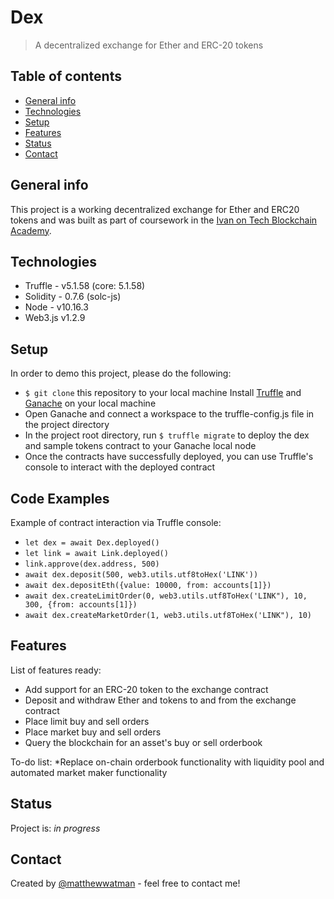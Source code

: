 # Dex
> A decentralized exchange for Ether and ERC-20 tokens

## Table of contents
* [General info](#general-info)
* [Technologies](#technologies)
* [Setup](#setup)
* [Features](#features)
* [Status](#status)
* [Contact](#contact)

## General info
This project is a working decentralized exchange for Ether and ERC20 tokens and was built as part of coursework in the [Ivan on Tech Blockchain Academy](https://academy.ivanontech.com/).

## Technologies
* Truffle - v5.1.58 (core: 5.1.58)
* Solidity - 0.7.6 (solc-js)
* Node - v10.16.3
* Web3.js v1.2.9

## Setup
In order to demo this project, please do the following:
* `$ git clone`  this repository to your local machine 
Install [Truffle](https://www.trufflesuite.com/truffle) and [Ganache](https://www.trufflesuite.com/ganache) on your local machine
* Open Ganache and connect a workspace to the truffle-config.js file in the project directory
* In the project root directory, run `$ truffle migrate` to deploy the dex and sample tokens contract to your Ganache local node
* Once the contracts have successfully deployed, you can use Truffle's console to interact with the deployed contract

## Code Examples
Example of contract interaction via Truffle console:
* `let dex = await Dex.deployed()`
* `let link = await Link.deployed()`
* `link.approve(dex.address, 500)`
* `await dex.deposit(500, web3.utils.utf8toHex('LINK'))`
* `await dex.depositEth({value: 10000, from: accounts[1]})`
* `await dex.createLimitOrder(0, web3.utils.utf8ToHex('LINK"), 10, 300, {from: accounts[1]})`
* `await dex.createMarketOrder(1, web3.utils.utf8ToHex('LINK"), 10)`

## Features
List of features ready:
* Add support for an ERC-20 token to the exchange contract
* Deposit and withdraw Ether and tokens to and from the exchange contract
* Place limit buy and sell orders
* Place market buy and sell orders
* Query the blockchain for an asset's buy or sell orderbook

To-do list:
*Replace on-chain orderbook functionality with liquidity pool and automated market maker functionality

## Status
Project is: _in progress_

## Contact
Created by [@matthewwatman](https://www.twitter.com/matthewwatman) - feel free to contact me!